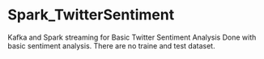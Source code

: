 # Spark_TwitterSentiment
Kafka and Spark streaming for Basic Twitter Sentiment Analysis
Done with basic sentiment analysis. There are no traine and test dataset.
